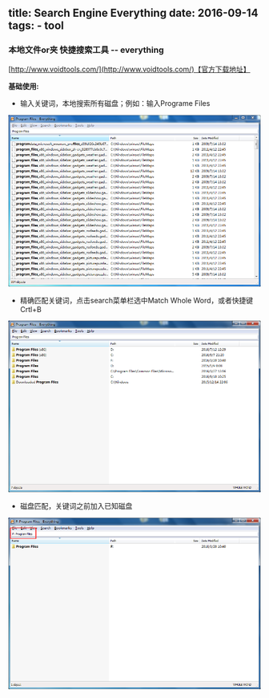title: Search Engine Everything
date: 2016-09-14
tags:
	- tool
---

### 本地文件or夹 快捷搜索工具 -- everything

[http://www.voidtools.com/](http://www.voidtools.com/)【官方下载地址】

**基础使用:**

* 输入关键词，本地搜索所有磁盘；例如：输入Programe Files

![everything截图演示_01](/images/everything_01.png)

* 精确匹配关键词，点击search菜单栏选中Match Whole Word，或者快捷键Crtl+B

![everything截图演示_02](/images/everything_02.png)

* 磁盘匹配，关键词之前加入已知磁盘

![everything截图演示_03](/images/everything_03.png)